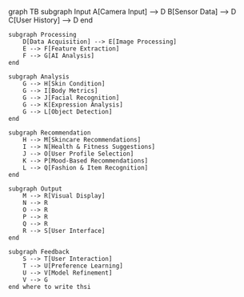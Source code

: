 graph TB
    subgraph Input
        A[Camera Input] --> D
        B[Sensor Data] --> D
        C[User History] --> D
    end
    
    subgraph Processing
        D[Data Acquisition] --> E[Image Processing]
        E --> F[Feature Extraction]
        F --> G[AI Analysis]
    end
    
    subgraph Analysis
        G --> H[Skin Condition]
        G --> I[Body Metrics]
        G --> J[Facial Recognition]
        G --> K[Expression Analysis]
        G --> L[Object Detection]
    end
    
    subgraph Recommendation
        H --> M[Skincare Recommendations]
        I --> N[Health & Fitness Suggestions]
        J --> O[User Profile Selection]
        K --> P[Mood-Based Recommendations]
        L --> Q[Fashion & Item Recognition]
    end
    
    subgraph Output
        M --> R[Visual Display]
        N --> R
        O --> R
        P --> R
        Q --> R
        R --> S[User Interface]
    end
    
    subgraph Feedback
        S --> T[User Interaction]
        T --> U[Preference Learning]
        U --> V[Model Refinement]
        V --> G
    end where to write thsi

